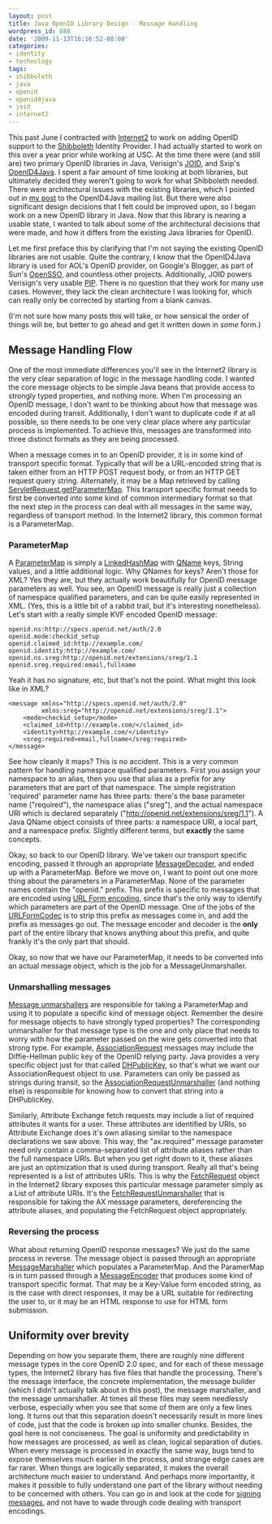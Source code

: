 ```yaml
---
layout: post
title: Java OpenID Library Design - Message Handling
wordpress_id: 888
date: '2009-11-13T16:16:52-08:00'
categories:
- identity
- technology
tags:
- shibboleth
- java
- openid
- openid4java
- joid
- internet2
---
```

This past June I contracted with [Internet2][] to work on adding OpenID support to the [Shibboleth][] Identity Provider.  I had actually started to work on this over a year prior while working at USC.  At the time there were (and still are) two primary OpenID libraries in Java, Verisign's [JOID][], and Sxip's [OpenID4Java][].  I spent a fair amount of time looking at both libraries, but ultimately decided they weren't going to work for what Shibboleth needed.  There were architectural issues with the existing libraries, which I pointed out in [my post][] to the OpenID4Java mailing list.  But there were also significant design decisions that I felt could be improved upon, so I began work on a new OpenID library in Java.  Now that this library is nearing a usable state, I wanted to talk about some of the architectural decisions that were made, and how it differs from the existing Java libraries for OpenID.

Let me first preface this by clarifying that I'm not saying the existing OpenID libraries are not usable.  Quite the contrary, I know that the OpenID4Java library is used for AOL's OpenID provider, on Google's Blogger, as part of Sun's [OpenSSO][], and countless other projects.  Additionally, JOID powers Verisign's very usable [PIP][].  There is no question that they work for many use cases.  However, they lack the clean architecture I was looking for, which can really only be corrected by starting from a blank canvas.

(I'm not sure how many posts this will take, or how sensical the order of things will be, but better to go ahead and get it written down in *some* form.)

[Internet2]: http://internet2.edu/
[Shibboleth]: http://shibboleth.internet2.edu/
[JOID]: http://code.google.com/p/joid/
[OpenID4Java]: http://code.google.com/p/openid4java/
[my post]: http://groups.google.com/group/openid4java/browse_thread/thread/f0775348b3b7f3f/f93d22fe21a6e37e
[OpenSSO]: https://opensso.dev.java.net/
[PIP]: https://pip.verisignlabs.com/


## Message Handling Flow

One of the most immediate differences you'll see in the Internet2 library is the very clear separation of logic in the message handling code.  I wanted the core message objects to be simple Java beans that provide access to strongly typed properties, and nothing more.  When I'm processing an OpenID message, I don't want to be thinking about how that message was encoded during transit.  Additionally, I don't want to duplicate code if at all possible, so there needs to be one very clear place where any particular process is implemented.  To achieve this, messages are transformed into three distinct formats as they are being processed.

When a message comes in to an OpenID provider, it is in some kind of transport specific format.  Typically that will be a URL-encoded string that is taken either from an HTTP POST request body, or from an HTTP GET request query string.  Alternately, it may be a Map retrieved by calling [ServletRequest.getParameterMap][].  This transport specific format needs to first be converted into some kind of common intermediary format so that the next step in the process can deal with all messages in the same way, regardless of transport method.  In the Internet2 library, this common format is a ParameterMap.  

[ServletRequest.getParameterMap]: http://java.sun.com/javaee/5/docs/api/javax/servlet/ServletRequest.html#getParameterMap()


### ParameterMap

A [ParameterMap][] is simply a [LinkedHashMap][] with [QName][] keys, String values, and a little additional logic.  Why QNames for keys?  Aren't those for XML?  Yes they are, but they actually work beautifully for OpenID message parameters as well.  You see, an OpenID message is really just a collection of namespace qualified parameters, and can be quite easily represented in XML.  (Yes, this is a little bit of a rabbit trail, but it's interesting nonetheless).  Let's start with a really simple KVF encoded OpenID message:

    openid.ns:http://specs.openid.net/auth/2.0
    openid.mode:checkid_setup
    openid.claimed_id:http://example.com/
    openid.identity:http://example.com/
    openid.ns.sreg:http://openid.net/extensions/sreg/1.1
    openid.sreg.required:email,fullname

Yeah it has no signature, etc, but that's not the point.  What might this look like in XML?

    <message xmlns="http://specs.openid.net/auth/2.0" 
             xmlns:sreg="http://openid.net/extensions/sreg/1.1">
        <mode>checkid_setup</mode>
        <claimed_id>http://example.com/</claimed_id>
        <identity>http://example.com/</identity>
        <sreg:required>email,fullname</sreg:required>
    </message>

See how cleanly it maps?  This is no accident.  This is a very common pattern for handling namespace qualified parameters.  First you assign your namespace to an alias, then you use that alias as a prefix for any parameters that are part of that namespace.  The simple registration 'required' parameter name has three parts: there's the base parameter name ("required"), the namespace alias ("sreg"), and the actual namespace URI which is declared separately ("http://openid.net/extensions/sreg/1.1").  A Java QName object consists of three parts: a namespace URI, a local part, and a namespace prefix.  Slightly different terms, but **exactly** the same concepts.

Okay, so back to our OpenID library.  We've taken our transport specific encoding, passed it through an appropriate [MessageDecoder][], and ended up with a ParameterMap.  Before we move on, I want to point out one more thing about the parameters in a ParameterMap.  None of the parameter names contain the "openid." prefix.  This prefix is specific to messages that are encoded using [URL Form encoding][], since that's the only way to identify which parameters are part of the OpenID message.  One of the jobs of the [URLFormCodec][] is to strip this prefix as messages come in, and add the prefix as messages go out.  The message encoder and decoder is the **only** part of the entire library that knows anything about this prefix, and quite frankly it's the only part that should.

Okay, so now that we have our ParameterMap, it needs to be converted into an actual message object, which is the job for a MessageUnmarshaller.

[ParameterMap]: https://github.com/willnorris/java-openid/blob/master/src/main/java/edu/internet2/middleware/openid/common/ParameterMap.java?view=markup
[LinkedHashMap]: http://java.sun.com/j2se/1.5.0/docs/api/java/util/LinkedHashMap.html
[QName]: http://java.sun.com/j2se/1.5.0/docs/api/javax/xml/namespace/QName.html
[MessageDecoder]: https://github.com/willnorris/java-openid/blob/master/src/main/java/edu/internet2/middleware/openid/message/encoding/MessageDecoder.java?view=markup
[URL Form encoding]: http://openid.net/specs/openid-authentication-2_0.html#rfc.section.4.1.2
[URLFormCodec]: https://github.com/willnorris/java-openid/blob/master/src/main/java/edu/internet2/middleware/openid/message/encoding/impl/URLFormCodec.java?view=markup

### Unmarshalling messages

[Message unmarshallers][] are responsible for taking a ParameterMap and using it to populate a specific kind of message object.  Remember the desire for message objects to have strongly typed properties?  The corresponding unmarshaller for that message type is the one and only place that needs to worry with how the parameter passed on the wire gets converted into that strong type.  For example, [AssociationRequest][] messages may include the Diffie-Hellman public key of the OpenID relying party.  Java provides a very specific object just for that called [DHPublicKey][], so that's what we want our AssociationRequest object to use.  Parameters can only be passed as strings during transit, so the [AssociationRequestUnmarshaller][] (and nothing else) is responsible for knowing how to convert that string into a DHPublicKey.

Similarly, Attribute Exchange fetch requests may include a list of required attributes it wants for a user.  These attributes are identified by URIs, so Attribute Exchange does it's own aliasing similar to the namespace declarations we saw above.  This way, the "ax.required" message parameter need only contain a comma-separated list of attribute aliases rather than the full namespace URIs.  But when you get right down to it, these aliases are just an optimization that is used during transport.  Really all that's being represented is a list of attributes URIs.  This is why the [FetchRequest][] object in the Internet2 library exposes this particular message parameter simply as a List of attribute URIs.  It's the [FetchRequestUnmarshaller][] that is responsible for taking the AX message parameters, dereferencing the attribute aliases, and populating the FetchRequest object appropriately.

[Message unmarshallers]: https://github.com/willnorris/java-openid/blob/master/src/main/java/edu/internet2/middleware/openid/message/io/MessageUnmarshaller.java?view=markup
[DHPublicKey]: http://java.sun.com/j2se/1.5.0/docs/api/javax/crypto/interfaces/DHPublicKey.html
[AssociationRequest]: https://github.com/willnorris/java-openid/blob/master/src/main/java/edu/internet2/middleware/openid/message/AssociationRequest.java?view=markup
[AssociationRequestUnmarshaller]: https://github.com/willnorris/java-openid/blob/master/src/main/java/edu/internet2/middleware/openid/message/impl/AssociationRequestUnmarshaller.java?view=markup
[FetchRequest]: https://github.com/willnorris/java-openid/blob/master/src/main/java/edu/internet2/middleware/openid/extensions/ax/FetchRequest.java?view=markup
[FetchRequestUnmarshaller]: https://github.com/willnorris/java-openid/blob/master/src/main/java/edu/internet2/middleware/openid/extensions/ax/impl/FetchRequestUnmarshaller.java?view=markup


### Reversing the process

What about returning OpenID response messages?  We just do the same process in reverse.  The message object is passed through an appropriate [MessageMarshaller][] which populates a ParameterMap.  And the ParamerMap is in turn passed through a [MessageEncoder][] that produces some kind of transport specific format.  That may be a Key-Value form encoded string, as is the case with direct responses, it may be a URL suitable for redirecting the user to, or it may be an HTML response to use for HTML form submission.

[MessageMarshaller]: https://github.com/willnorris/java-openid/blob/master/src/main/java/edu/internet2/middleware/openid/message/io/MessageMarshaller.java?view=markup
[MessageEncoder]: https://github.com/willnorris/java-openid/blob/master/src/main/java/edu/internet2/middleware/openid/message/encoding/MessageEncoder.java?view=markup

## Uniformity over brevity

Depending on how you separate them, there are roughly nine different message types in the core OpenID 2.0 spec, and for each of these message types, the Internet2 library has five files that handle the processing.  There's the message interface, the concrete implementation, the message builder (which I didn't actually talk about in this post), the message marshaller, and the message unmarshaller.  At times all these files may seem needlessly verbose, especially when you see that some of them are only a few lines long.  It turns out that this separation doesn't necessarily result in more lines of code, just that the code is broken up into smaller chunks.  Besides, the goal here is not conciseness.  The goal is uniformity and predictability in how messages are processed, as well as clean, logical separation of duties.  When every message is processed in exactly the same way, bugs tend to expose themselves much earlier in the process, and strange edge cases are far rarer.  When things are logically separated, it makes the overall architecture much easier to understand.  And perhaps more importantly, it makes it possible to fully understand one part of the library without needing to be concerned with others.  You can go in and look at the code for [signing messages][], and not have to wade through code dealing with transport encodings.

[signing messages]: https://github.com/willnorris/java-openid/blob/master/src/main/java/edu/internet2/middleware/openid/security/SecurityUtils.java?view=markup
